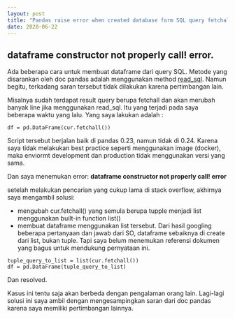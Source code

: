 ```yaml
---
layout: post
title: "Pandas raise error when created database form SQL query fetchall"
date: 2020-06-22
---
```


<!--excerpt.start-->
## dataframe constructor not properly call! error. 


Ada beberapa cara untuk membuat dataframe dari query SQL. Metode yang disarankan oleh doc pandas adalah menggunakan method [read_sql](https://pandas.pydata.org/pandas-docs/stable/reference/api/pandas.read_sql.html). 
Namun begitu, terkadang saran tersebut tidak dilakukan karena pertimbangan lain.
<!--excerpt.end-->

Misalnya sudah terdapat result query berupa fetchall dan akan merubah banyak line jika menggunakan read_sql.
Itu yang terjadi pada saya beberapa waktu yang lalu. 
Yang saya lakukan adalah :
```
df = pd.DataFrame(cur.fetchall())
```
Script tersebut berjalan baik di pandas 0.23, namun tidak di 0.24. Karena saya tidak melakukan best practice seperti menggunakan image (docker), maka enviormt development dan production tidak menggunakan versi yang sama. 

Dan saya menemukan error: 
**dataframe constructor not properly call! error**

setelah melakukan pencarian yang cukup lama di stack overflow, akhirnya saya mengambil solusi:
- mengubah cur.fetchall() yang semula berupa tupple menjadi list menggunakan built-in function list()
- membuat dataframe menggunakan list tersebut. Dari hasil googling beberapa pertanyaan dan jawab dari SO, dataframe sebaiknya di create dari list, bukan tuple. Tapi saya belum menemukan referensi dokumen yang bagus untuk mendukung pernyataan ini.

```
tuple_query_to_list = list(cur.fetchall())
df = pd.DataFrame(tuple_query_to_list)
```

Dan resolved. 

Kasus ini tentu saja akan berbeda dengan pengalaman orang lain. Lagi-lagi solusi ini saya ambil dengan mengesampingkan saran dari doc pandas karena saya memiliki pertimbangan lainnya. 
